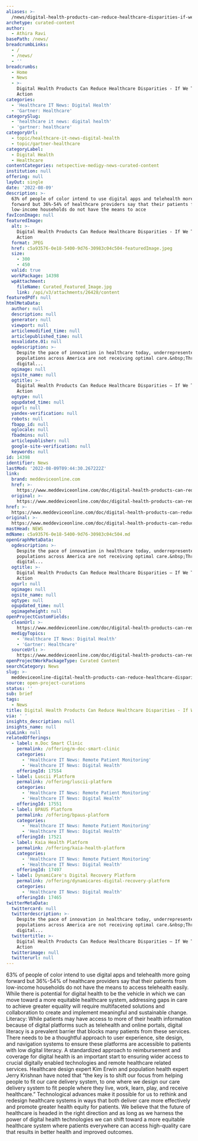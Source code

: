 ```yaml
---
aliases: >-
  /news/digital-health-products-can-reduce-healthcare-disparities-if-we-take-action
archetype: curated-content
author:
  - Athira Ravi
basePath: /news/
breadcrumbLinks:
  - /
  - /news/
  - ''
breadcrumbs:
  - Home
  - News
  - >-
    Digital Health Products Can Reduce Healthcare Disparities - If We Take
    Action
categories:
  - 'Healthcare IT News: Digital Health'
  - 'Gartner: Healthcare'
categorySlug:
  - 'healthcare it news: digital health'
  - 'gartner: healthcare'
categoryUrl:
  - topic/healthcare-it-news-digital-health
  - topic/gartner-healthcare
categoryLabel:
  - Digital Health
  - Healthcare
contentCategories: netspective-medigy-news-curated-content
institution: null
offering: null
layOut: single
date: '2022-08-09'
description: >-
  63% of people of color intend to use digital apps and telehealth more going
  forward but 36%-54% of healthcare providers say that their patients from
  low-income households do not have the means to acce
favIconImage: null
featuredImage:
  alt: >-
    Digital Health Products Can Reduce Healthcare Disparities - If We Take
    Action
  format: JPEG
  href: c5a93576-0e18-5400-9d76-30983c04c504-featuredImage.jpeg
  size:
    - 300
    - 450
  valid: true
  workPackage: 14398
  wpAttachment:
    fileName: Curated_Featured_Image.jpg
    link: /api/v3/attachments/26428/content
featuredPdf: null
htmlMetaData:
  author: null
  description: null
  generator: null
  viewport: null
  articlemodified_time: null
  articlepublished_time: null
  msvalidate.01: null
  ogdescription: >-
    Despite the pace of innovation in healthcare today, underrepresented
    populations across America are not receiving optimal care.&nbsp;Through
    digital...
  ogimage: null
  ogsite_name: null
  ogtitle: >-
    Digital Health Products Can Reduce Healthcare Disparities — If We Take
    Action
  ogtype: null
  ogupdated_time: null
  ogurl: null
  yandex-verification: null
  robots: null
  fbapp_id: null
  oglocale: null
  fbadmins: null
  articlepublisher: null
  google-site-verification: null
  keywords: null
id: 14398
identifier: News
lastMod: '2022-08-09T09:44:30.267222Z'
link:
  brand: meddeviceonline.com
  href: >-
    https://www.meddeviceonline.com/doc/digital-health-products-can-reduce-healthcare-disparities-if-we-take-action-0001
  original: >-
    https://www.meddeviceonline.com/doc/digital-health-products-can-reduce-healthcare-disparities-if-we-take-action-0001
href: >-
  https://www.meddeviceonline.com/doc/digital-health-products-can-reduce-healthcare-disparities-if-we-take-action-0001
original: >-
  https://www.meddeviceonline.com/doc/digital-health-products-can-reduce-healthcare-disparities-if-we-take-action-0001
mastHead: NEWS
mdName: c5a93576-0e18-5400-9d76-30983c04c504.md
openGraphMetaData:
  ogdescription: >-
    Despite the pace of innovation in healthcare today, underrepresented
    populations across America are not receiving optimal care.&nbsp;Through
    digital...
  ogtitle: >-
    Digital Health Products Can Reduce Healthcare Disparities — If We Take
    Action
  ogurl: null
  ogimage: null
  ogsite_name: null
  ogtype: null
  ogupdated_time: null
  ogimageheight: null
openProjectCustomFields:
  cleanUrl: >-
    https://www.meddeviceonline.com/doc/digital-health-products-can-reduce-healthcare-disparities-if-we-take-action-0001
  medigyTopics:
    - 'Healthcare IT News: Digital Health'
    - 'Gartner: Healthcare'
  sourceUrl: >-
    https://www.meddeviceonline.com/doc/digital-health-products-can-reduce-healthcare-disparities-if-we-take-action-0001
openProjectWorkPackageType: Curated Content
searchCategory: News
slug: >-
  meddeviceonline-digital-health-products-can-reduce-healthcare-disparities-if-we-take-action
source: open-project-curations
status: ''
sub: brief
tags:
  - News
title: Digital Health Products Can Reduce Healthcare Disparities - If We Take Action
via: ' '
insights_description: null
insights_name: null
viaLink: null
relatedOfferings:
  - label: m.Doc Smart Clinic
    permalink: /offering/m-doc-smart-clinic
    categories:
      - 'Healthcare IT News: Remote Patient Monitoring'
      - 'Healthcare IT News: Digital Health'
    offeringId: 17554
  - label: Luscii Platform
    permalink: /offering/luscii-platform
    categories:
      - 'Healthcare IT News: Remote Patient Monitoring'
      - 'Healthcare IT News: Digital Health'
    offeringId: 17551
  - label: BPAUS Platform
    permalink: /offering/bpaus-platform
    categories:
      - 'Healthcare IT News: Remote Patient Monitoring'
      - 'Healthcare IT News: Digital Health'
    offeringId: 17521
  - label: Kaia Health Platform
    permalink: /offering/kaia-health-platform
    categories:
      - 'Healthcare IT News: Remote Patient Monitoring'
      - 'Healthcare IT News: Digital Health'
    offeringId: 17497
  - label: DynamiCare's Digital Recovery Platform
    permalink: /offering/dynamicares-digital-recovery-platform
    categories:
      - 'Healthcare IT News: Digital Health'
    offeringId: 17465
twitterMetaData:
  twittercard: null
  twitterdescription: >-
    Despite the pace of innovation in healthcare today, underrepresented
    populations across America are not receiving optimal care.&nbsp;Through
    digital...
  twittertitle: >-
    Digital Health Products Can Reduce Healthcare Disparities — If We Take
    Action
  twitterimage: null
  twitterurl: null
---
```

<p>63% of people of color intend to use digital apps and telehealth more going forward but 36%-54% of healthcare providers say that their patients from low-income households do not have the means to access telehealth easily.
While there is potential for digital health to be the vehicle in which we can move toward a more equitable healthcare system, addressing gaps in care to achieve greater equality will require multifaceted solutions and collaboration to create and implement meaningful and sustainable change.
Literacy: While patients may have access to more of their health information because of digital platforms such as telehealth and online portals, digital literacy is a prevalent barrier that blocks many patients from these services.
There needs to be a thoughtful approach to user experience, site design, and navigation systems to ensure these platforms are accessible to patients with low digital literacy.
A standardized approach to reimbursement and coverage for digital health is an important start to ensuring wider access to crucial digitally enabled technologies and remote healthcare related services.
Healthcare design expert Kim Erwin and population health expert Jerry Krishnan have noted that “the key is to shift our focus from helping people to fit our care delivery system, to one where we design our care delivery system to fit people where they live, work, learn, play, and receive healthcare.” Technological advances make it possible for us to rethink and redesign healthcare systems in ways that both deliver care more effectively and promote greater health equity for patients.
We believe that the future of healthcare is headed in the right direction and as long as we harness the power of digital health technologies we can shift toward a more equitable healthcare system where patients everywhere can access high-quality care that results in better health and improved outcomes.</p>